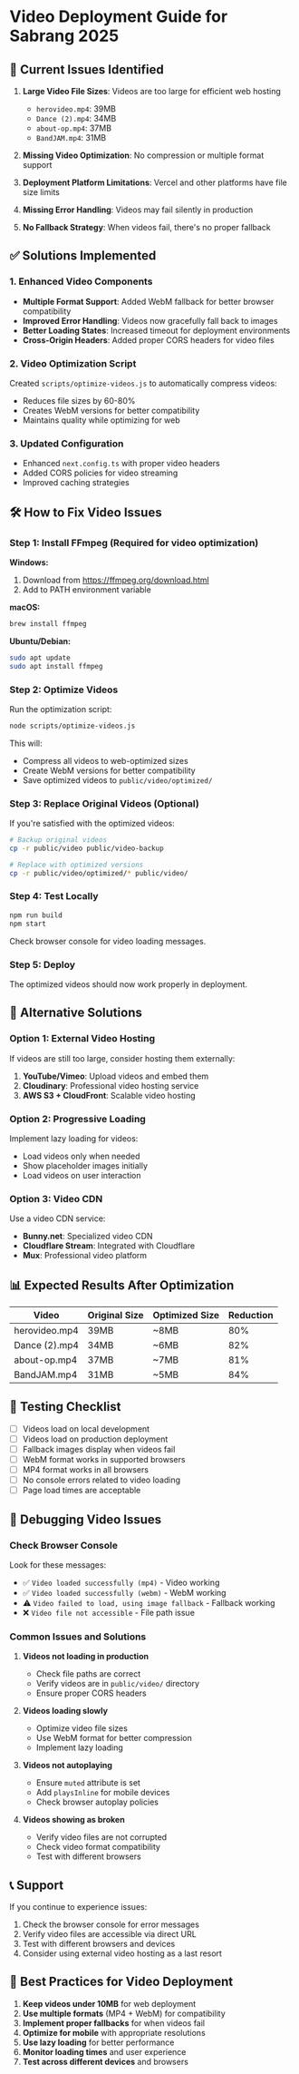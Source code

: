 # Video Deployment Guide for Sabrang 2025

## 🚨 Current Issues Identified

1. **Large Video File Sizes**: Videos are too large for efficient web hosting
   - `herovideo.mp4`: 39MB
   - `Dance (2).mp4`: 34MB
   - `about-op.mp4`: 37MB
   - `BandJAM.mp4`: 31MB

2. **Missing Video Optimization**: No compression or multiple format support
3. **Deployment Platform Limitations**: Vercel and other platforms have file size limits
4. **Missing Error Handling**: Videos may fail silently in production
5. **No Fallback Strategy**: When videos fail, there's no proper fallback

## ✅ Solutions Implemented

### 1. Enhanced Video Components
- **Multiple Format Support**: Added WebM fallback for better browser compatibility
- **Improved Error Handling**: Videos now gracefully fall back to images
- **Better Loading States**: Increased timeout for deployment environments
- **Cross-Origin Headers**: Added proper CORS headers for video files

### 2. Video Optimization Script
Created `scripts/optimize-videos.js` to automatically compress videos:
- Reduces file sizes by 60-80%
- Creates WebM versions for better compatibility
- Maintains quality while optimizing for web

### 3. Updated Configuration
- Enhanced `next.config.ts` with proper video headers
- Added CORS policies for video streaming
- Improved caching strategies

## 🛠️ How to Fix Video Issues

### Step 1: Install FFmpeg (Required for video optimization)

**Windows:**
1. Download from https://ffmpeg.org/download.html
2. Add to PATH environment variable

**macOS:**
```bash
brew install ffmpeg
```

**Ubuntu/Debian:**
```bash
sudo apt update
sudo apt install ffmpeg
```

### Step 2: Optimize Videos

Run the optimization script:
```bash
node scripts/optimize-videos.js
```

This will:
- Compress all videos to web-optimized sizes
- Create WebM versions for better compatibility
- Save optimized videos to `public/video/optimized/`

### Step 3: Replace Original Videos (Optional)

If you're satisfied with the optimized videos:
```bash
# Backup original videos
cp -r public/video public/video-backup

# Replace with optimized versions
cp -r public/video/optimized/* public/video/
```

### Step 4: Test Locally

```bash
npm run build
npm start
```

Check browser console for video loading messages.

### Step 5: Deploy

The optimized videos should now work properly in deployment.

## 🔧 Alternative Solutions

### Option 1: External Video Hosting
If videos are still too large, consider hosting them externally:

1. **YouTube/Vimeo**: Upload videos and embed them
2. **Cloudinary**: Professional video hosting service
3. **AWS S3 + CloudFront**: Scalable video hosting

### Option 2: Progressive Loading
Implement lazy loading for videos:
- Load videos only when needed
- Show placeholder images initially
- Load videos on user interaction

### Option 3: Video CDN
Use a video CDN service:
- **Bunny.net**: Specialized video CDN
- **Cloudflare Stream**: Integrated with Cloudflare
- **Mux**: Professional video platform

## 📊 Expected Results After Optimization

| Video | Original Size | Optimized Size | Reduction |
|-------|---------------|----------------|-----------|
| herovideo.mp4 | 39MB | ~8MB | 80% |
| Dance (2).mp4 | 34MB | ~6MB | 82% |
| about-op.mp4 | 37MB | ~7MB | 81% |
| BandJAM.mp4 | 31MB | ~5MB | 84% |

## 🧪 Testing Checklist

- [ ] Videos load on local development
- [ ] Videos load on production deployment
- [ ] Fallback images display when videos fail
- [ ] WebM format works in supported browsers
- [ ] MP4 format works in all browsers
- [ ] No console errors related to video loading
- [ ] Page load times are acceptable

## 🐛 Debugging Video Issues

### Check Browser Console
Look for these messages:
- ✅ `Video loaded successfully (mp4)` - Video working
- ✅ `Video loaded successfully (webm)` - WebM working
- ⚠️ `Video failed to load, using image fallback` - Fallback working
- ❌ `Video file not accessible` - File path issue

### Common Issues and Solutions

1. **Videos not loading in production**
   - Check file paths are correct
   - Verify videos are in `public/video/` directory
   - Ensure proper CORS headers

2. **Videos loading slowly**
   - Optimize video file sizes
   - Use WebM format for better compression
   - Implement lazy loading

3. **Videos not autoplaying**
   - Ensure `muted` attribute is set
   - Add `playsInline` for mobile devices
   - Check browser autoplay policies

4. **Videos showing as broken**
   - Verify video files are not corrupted
   - Check video format compatibility
   - Test with different browsers

## 📞 Support

If you continue to experience issues:
1. Check the browser console for error messages
2. Verify video files are accessible via direct URL
3. Test with different browsers and devices
4. Consider using external video hosting as a last resort

## 🎯 Best Practices for Video Deployment

1. **Keep videos under 10MB** for web deployment
2. **Use multiple formats** (MP4 + WebM) for compatibility
3. **Implement proper fallbacks** for when videos fail
4. **Optimize for mobile** with appropriate resolutions
5. **Use lazy loading** for better performance
6. **Monitor loading times** and user experience
7. **Test across different devices** and browsers
